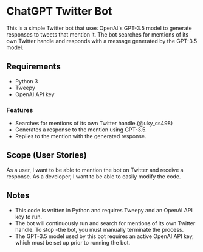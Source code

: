 # ChatGPT Twitter Bot

This is a simple Twitter bot that uses OpenAI's GPT-3.5 model to generate responses to tweets that mention it. The bot searches for mentions of its own Twitter handle and responds with a message generated by the GPT-3.5 model.

## Requirements
- Python 3
- Tweepy
- OpenAI API key


### Features
- Searches for mentions of its own Twitter handle.(@uky_cs498)
- Generates a response to the mention using GPT-3.5.
- Replies to the mention with the generated response.

## Scope (User Stories)
As a user, I want to be able to mention the bot on Twitter and receive a response.
As a developer, I want to be able to easily modify the code.

## Notes
- This code is written in Python and requires Tweepy and an OpenAI API key to run.
- The bot will continuously run and search for mentions of its own Twitter handle. To stop -the bot, you must manually terminate the process.
- The GPT-3.5 model used by this bot requires an active OpenAI API key, which must be set   up prior to running the bot.
